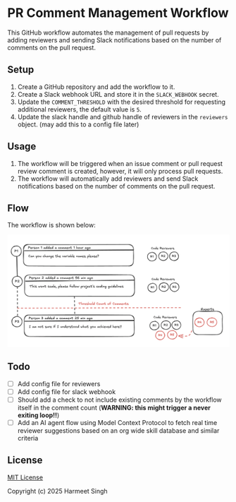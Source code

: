# PR Comment Management Workflow

This GitHub workflow automates the management of pull requests by adding reviewers and sending Slack notifications based on the number of comments on the pull request.

## Setup

1. Create a GitHub repository and add the workflow to it.
2. Create a Slack webhook URL and store it in the `SLACK_WEBHOOK` secret.
3. Update the `COMMENT_THRESHOLD` with the desired threshold for requesting additional reviewers, the default value is `5`.
4. Update the slack handle and github handle of reviewers in the `reviewers` object. (may add this to a config file later)

## Usage

1. The workflow will be triggered when an issue comment or pull request review comment is created, however, it will only process pull requests.
2. The workflow will automatically add reviewers and send Slack notifications based on the number of comments on the pull request.

## Flow

The workflow is shown below:

![Workflow Flow](./img/PRReviewComments.png)

## Todo

- [ ] Add config file for reviewers
- [ ] Add config file for slack webhook
- [ ] Should add a check to not include existing comments by the workflow itself in the comment count (__WARNING: this might trigger a never exiting loop!!__)
- [ ] Add an AI agent flow using Model Context Protocol to fetch real time reviewer suggestions based on an org wide skill database and similar criteria

## License

[MIT License](LICENSE)

Copyright (c) 2025 Harmeet Singh    

